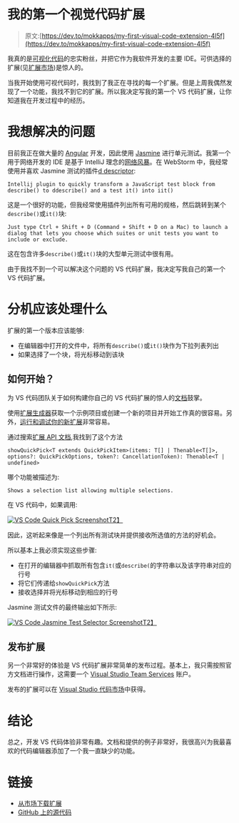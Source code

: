 # 我的第一个视觉代码扩展

> 原文:[https://dev.to/mokkapps/my-first-visual-code-extension-4l5f](https://dev.to/mokkapps/my-first-visual-code-extension-4l5f)

我真的是[可视化代码](https://code.visualstudio.com)的忠实粉丝，并把它作为我软件开发的主要 IDE。可供选择的扩展(见[扩展市场](https://marketplace.visualstudio.com/VSCode))是惊人的。

当我开始使用可视代码时，我找到了我正在寻找的每一个扩展。但是上周我偶然发现了一个功能，我找不到它的扩展。所以我决定写我的第一个 VS 代码扩展，让你知道我在开发过程中的经历。

# [](#the-problem-i-wanted-to-solve)我想解决的问题

目前我正在做大量的 [Angular](https://angular.io/) 开发，因此使用 [Jasmine](https://jasmine.github.io/) 进行单元测试。我第一个用于网络开发的 IDE 是基于 IntelliJ 理念的[网络风暴](https://www.jetbrains.com/webstorm/)。在 WebStorm 中，我经常使用并喜欢 Jasmine 测试的插件[d descriptor](https://github.com/andresdominguez/ddescriber):

`Intellij plugin to quickly transform a JavaScript test block from describe() to ddescribe() and a test it() into iit()` 

这是一个很好的功能，但我经常使用插件列出所有可用的规格，然后跳转到某个`describe()`或`it()`块:

 `Just type Ctrl + Shift + D (Command + Shift + D on a Mac) to launch a dialog that lets you choose which suites or unit tests you want to include or exclude.` 

这在包含许多`describe()`或`it()`块的大型单元测试中很有用。

由于我找不到一个可以解决这个问题的 VS 代码扩展，我决定写我自己的第一个 VS 代码扩展。

# [](#what-the-extension-should-handle)分机应该处理什么

扩展的第一个版本应该能够:

*   在编辑器中打开的文件中，将所有`describe()`或`it()`块作为下拉列表列出
*   如果选择了一个块，将光标移动到该块

## [](#how-to-start)如何开始？

为 VS 代码团队关于如何构建你自己的 VS 代码扩展的惊人的[文档](https://code.visualstudio.com/docs/extensions/overview)鼓掌。

使用[扩展生成器](https://code.visualstudio.com/docs/extensions/yocode)获取一个示例项目或创建一个新的项目并开始工作真的很容易。另外，[运行和调试你的新扩展](https://code.visualstudio.com/docs/extensions/developing-extensions#_running-and-debugging-your-extension)非常容易。

通过搜索[扩展 API 文档](https://code.visualstudio.com/docs/extensionAPI/overview),我找到了这个方法

 `showQuickPick<T extends QuickPickItem>(items: T[] | Thenable<T[]>, options?: QuickPickOptions, token?: CancellationToken): Thenable<T | undefined>` 

哪个功能被描述为:

 `Shows a selection list allowing multiple selections.` 

在 VS 代码中，如果调用:

[![VS Code Quick Pick Screenshot](../Images/caf8b4105fefd08f1105f326cd5b02fe.png)T2】](https://res.cloudinary.com/practicaldev/image/fetch/s--iwBJqfZI--/c_limit%2Cf_auto%2Cfl_progressive%2Cq_auto%2Cw_880/https://www.mokkapps.de/blog/img/vs-code-quick-pick.png%23c)

因此，这听起来像是一个列出所有测试块并提供接收所选值的方法的好机会。

所以基本上我必须实现这些步骤:

*   在打开的编辑器中抓取所有包含`it(`或`describe(`的字符串以及该字符串对应的行号
*   将它们传递给`showQuickPick`方法
*   接收选择并将光标移动到相应的行号

Jasmine 测试文件的最终输出如下所示:

[![VS Code Jasmine Test Selector Screenshot](../Images/c66535a69e5e5d0fddf945a0f75a3083.png)T2】](https://res.cloudinary.com/practicaldev/image/fetch/s--LJ-oZ-is--/c_limit%2Cf_auto%2Cfl_progressive%2Cq_auto%2Cw_880/https://www.mokkapps.de/blog/img/jasmine-test-selector.png%23c)

## [](#publishing-the-extension)发布扩展

另一个非常好的体验是 VS 代码扩展非常简单的发布过程。基本上，我只需按照官方文档进行操作，这需要一个 [Visual Studio Team Services](https://docs.microsoft.com/vsts/accounts/create-account-msa-or-work-student) 账户。

发布的扩展可以在 [Visual Studio 代码市场](https://marketplace.visualstudio.com/items?itemName=Mokkapps.jasmine-test-selector#overview)中获得。

# [](#conclusion)结论

总之，开发 VS 代码体验非常有趣。文档和提供的例子非常好，我很高兴为我最喜欢的代码编辑器添加了一个我一直缺少的功能。

# [](#links)链接

*   [从市场下载扩展](https://marketplace.visualstudio.com/items?itemName=Mokkapps.jasmine-test-selector#overview)
*   [GitHub 上的源代码](https://github.com/Mokkapps/jasmine-test-selector)